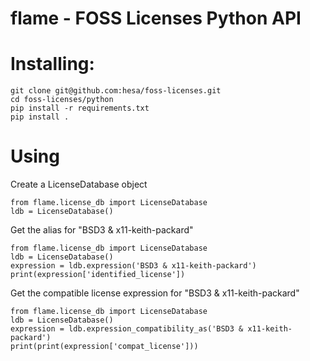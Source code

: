 <!--
SPDX-FileCopyrightText: 2023 Henrik Sandklef <hesa@sandklef.com>

SPDX-License-Identifier: GPL-3.0-or-later
-->

# flame - FOSS Licenses Python API 

# Installing: 

```
git clone git@github.com:hesa/foss-licenses.git
cd foss-licenses/python
pip install -r requirements.txt
pip install .
```

# Using

Create a LicenseDatabase object
```
from flame.license_db import LicenseDatabase
ldb = LicenseDatabase()
```

Get the alias for "BSD3 & x11-keith-packard"
```
from flame.license_db import LicenseDatabase
ldb = LicenseDatabase()
expression = ldb.expression('BSD3 & x11-keith-packard')
print(expression['identified_license'])
```

Get the compatible license expression for "BSD3 & x11-keith-packard"
```
from flame.license_db import LicenseDatabase
ldb = LicenseDatabase()
expression = ldb.expression_compatibility_as('BSD3 & x11-keith-packard')
print(print(expression['compat_license']))
```


